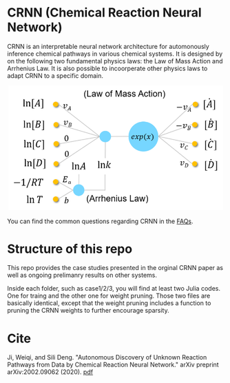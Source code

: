 # CRNN (Chemical Reaction Neural Network)

CRNN is an interpretable neural network architecture for automonously inference chemical pathways in various chemical systems. It is designed by on the following two fundamental physics laws: the Law of Mass Action and Arrhenius Law. It is also possible to incoorperate other physics laws to adapt CRNN to a specific domain.

<p align="center">
<img src="./assets/CRNN_TOC.png" width="500">
</p>

You can find the common questions regarding CRNN in the [FAQs](https://github.com/DENG-MIT/CRNN/wiki/FAQs).

# Structure of this repo

This repo provides the case studies presented in the orginal CRNN paper as well as ongoing prelimanry results on other systems.

Inside each folder, such as case1/2/3, you will find at least two Julia codes. One for traing and the other one for weight pruning. Those two files are basically identical, except that the weight pruning includes a function to pruning the CRNN weights to further encourage sparsity.

# Cite
Ji, Weiqi, and Sili Deng. "Autonomous Discovery of Unknown Reaction Pathways from Data by Chemical Reaction Neural Network." arXiv preprint arXiv:2002.09062 (2020). [pdf](https://arxiv.org/abs/2002.09062)
